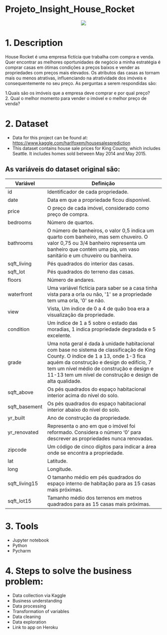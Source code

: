 # Projeto_Insight_House_Rocket

<div align="center">
<img src="https://user-images.githubusercontent.com/94291995/151662149-e2931415-f098-49ad-a3b8-3c4631587766.jpg" />
</div>

# 1. Description
House Rocket é uma empresa fictícia que trabalha com compra e venda. Quer encontrar as melhores oportunidades de negócio  a minha estratégia é comprar casas em ótimas condições a preços baixos e vender as propriedades com preços mais elevados. Os atributos das casas as tornam mais ou menos atrativas, influenciando na atratividade dos imóveis e consequentemente no seu preço. As perguntas a serem respondidas são:

1.Quais são os imóveis que a empresa deve comprar e por qual preço?<br>
2. Qual o melhor momento para vender o imóvel e o melhor preço de venda?

# 2. Dataset

 * Data for this project can be found at: https://www.kaggle.com/harlfoxem/housesalesprediction<br>
 * This dataset contains house sale prices for King County, which includes Seattle. It includes homes sold between May 2014 and May 2015.<br>
 
## As variáveis do dataset original são:

Variável | Definição
------------ | -------------
|id | Identificador de cada propriedade.|
|date | Data em que a propriedade ficou disponível.|
|price | O preço de cada imóvel, considerado como preço de compra.|
|bedrooms | Número de quartos.|
|bathrooms | O número de banheiros, o valor 0,5 indica um quarto com banheiro, mas sem chuveiro. O valor 0,75 ou 3/4 banheiro representa um banheiro que contém uma pia, um vaso sanitário e um chuveiro ou banheira.|
|sqft_living | Pés quadrados do interior das casas.|
|sqft_lot | Pés quadrados do terreno das casas.|
|floors | Número de andares.|
|waterfront | Uma variável fictícia para saber se a casa tinha vista para a orla ou não, '1' se a propriedade tem uma orla, '0' se não.|
|view | Vista, Um índice de 0 a 4 de quão boa era a visualização da propriedade.|
|condition | Um índice de 1 a 5 sobre o estado das moradias, 1 indica propriedade degradada e 5 excelente.|
|grade | Uma nota geral é dada à unidade habitacional com base no sistema de classificação de King County. O índice de 1 a 13, onde 1-3 fica aquém da construção e design do edifício, 7 tem um nível médio de construção e design e 11-13 tem um nível de construção e design de alta qualidade.|
|sqft_above | Os pés quadrados do espaço habitacional interior acima do nível do solo.|
|sqft_basement | Os pés quadrados do espaço habitacional interior abaixo do nível do solo.|
|yr_built | Ano de construção da propriedade.|
|yr_renovated | Representa o ano em que o imóvel foi reformado. Considera o número ‘0’ para descrever as propriedades nunca renovadas.|
|zipcode | Um código de cinco dígitos para indicar a área onde se encontra a propriedade.|
|lat | Latitude.|
|long | Longitude.|
|sqft_living15 | O tamanho médio em pés quadrados do espaço interno de habitação para as 15 casas mais próximas.|
|sqft_lot15 | Tamanho médio dos terrenos em metros quadrados para as 15 casas mais próximas.|

# 3. Tools

   * Jupyter notebook
   * Python
   * Pycharm
 
# 4. Steps to solve the business problem:

  * Data collection via Kaggle
  * Business understanding
  * Data processing
  * Transformation of variables
  * Data cleaning
  * Data exploration
  * Link to app on Heroku
